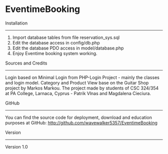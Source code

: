 EventimeBooking
===============

Installation
_____________________________

1) Import database tables from file reservation_sys.sql
2) Edit the database access in config/db.php
3) Edit the database PDO access in model/database.php
4) Enjoy Eventime booking system working.

Sources and Credits
____________________________
Login based on Minimal Login from PHP-Login Project - mainly the classes and login model.
Category and Product View base on the Guitar Shop project by Markos Markou.
The project made by students of CSC 324/354 at PA College, Larnaca, Cyprus - Patrik Vlnas and Magdalena Cieciura.

GitHub
_____________________________
You can find the source code for deployment, download and education purposes at 
GitHub: 
http://github.com/wavewalker5357/EventimeBooking

Version
_____________________________
Version 1.0
